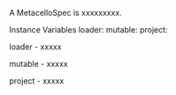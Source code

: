 A MetacelloSpec is xxxxxxxxx.Instance Variables	loader:		<Object>	mutable:		<Object>	project:		<Object>loader	- xxxxxmutable	- xxxxxproject	- xxxxx